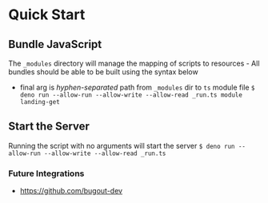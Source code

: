 # Quick Start

## Bundle JavaScript
The `_modules` directory will manage the mapping of scripts to resources - All bundles should be able to be built using the syntax below
  - final arg is _hyphen-separated_ path from `_modules` dir to `ts` module file
`$ deno run --allow-run --allow-write --allow-read _run.ts module landing-get`

## Start the Server
Running the script with no arguments will start the server
`$ deno run --allow-run --allow-write --allow-read _run.ts`

### Future Integrations
- https://github.com/bugout-dev